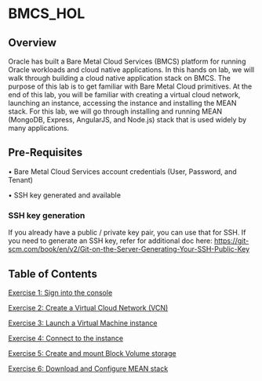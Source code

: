 # BMCS_HOL

## Overview

Oracle has built a Bare Metal Cloud Services (BMCS) platform for running Oracle workloads and cloud native applications. In this hands on lab, we will walk through building a cloud native application stack on BMCS. The purpose of this lab is to get familiar with Bare Metal Cloud primitives. At the end of this lab, you will be familiar with creating a virtual cloud network, launching an instance, accessing the instance and installing the MEAN stack. For this lab, we will go through installing and running MEAN (MongoDB, Express, AngularJS, and Node.js) stack that is used widely by many applications.   

## Pre-Requisites 
•	Bare Metal Cloud Services account credentials (User, Password, and Tenant)

•	SSH key generated and available
  
### SSH key generation
If you already have a public / private key pair, you can use that for SSH. If you need to generate an SSH key, refer for additional doc here: https://git-scm.com/book/en/v2/Git-on-the-Server-Generating-Your-SSH-Public-Key

## Table of Contents

[Exercise 1: Sign into the console](https://github.com/rohitrahi/BMCS_HOL/blob/master/Exercise1.md)

[Exercise 2: Create a Virtual Cloud Network (VCN)](https://github.com/rohitrahi/BMCS_HOL/blob/master/Exercise2.md)

[Exercise 3: Launch a Virtual Machine instance](https://github.com/rohitrahi/BMCS_HOL/blob/master/Exercise3.md)

[Exercise 4: Connect to the instance](https://github.com/rohitrahi/BMCS_HOL/blob/master/Exercise4.md)

[Exercise 5: Create and mount Block Volume storage](https://github.com/rohitrahi/BMCS_HOL/blob/master/Exercise5.md)

[Exercise 6: Download and Configure MEAN stack](https://github.com/rohitrahi/BMCS_HOL/blob/master/Exercise6.md)

